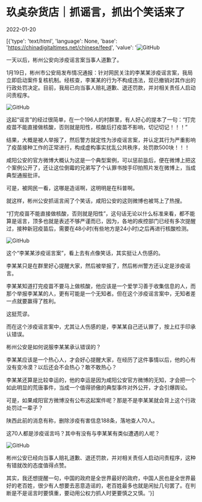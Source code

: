 # 玖奌杂货店｜抓谣言，抓出个笑话来了

2022-01-20

[{'type': 'text/html', 'language': None, 'base': 'https://chinadigitaltimes.net/chinese/feed', 'value': '![GitHub](https://chinadigitaltimes.net/chinese/files/2022/01/image-1642678275102.png)

一天以后，彬州公安向涉疫谣言案当事人道歉了。

1月19日，彬州市公安局发布情况通报：针对网民关注的李某某涉疫谣言案，我局立即启动案件复核机制。经核查，李某某的行为不构成违法，现已撤销对其作出的行政处罚决定。目前，我局已向当事人赔礼道歉、退还罚款，并对相关责任人启动问责程序。

![GitHub](https://chinadigitaltimes.net/chinese/files/2022/01/image-1642678109470.png)

这起“谣言”的经过很简单，在一个196人的村群里，有人好心的提本了一句：“打完疫苗不能直接做核酸，否则就是阳性，核酸后打疫苗不影响，切记切记！！！”

结果，大概是被人举报了，然后警方就定性为涉疫谣言案，并认定其行为严重影响了疫苗接种工作的正常进行，构成虚构事实扰乱公共秩序，处罚款500块！！！

咸阳公安的官方微博大概认为这是一个典型案例，可以惩前毖后，便在微博上把这个案例公开了，还让这位倒霉的兄弟写了个认罪书按手印拍照片发在微博上，当成典型通报批评。

可是，被网民一看，这哪是造谣啊，这明明是在科普啊。

就这样，彬州公安抓谣言闹了个笑话，咸阳公安的这则微博也被骂上了热搜。

“打完疫苗不能直接做核酸，否则就是阳性”，这句话无论以什么标准来看，都不能算是谣言，顶多也就是表述不够严谨而已，因为，各地的疾控部门已经有多次提醒过，接种新冠疫苗后，需要在48小时(有些地方是24小时)之后再进行核酸检测。

![GitHub](https://chinadigitaltimes.net/chinese/files/2022/01/post-675993-61e9478c16dc0.)

这个“李某某涉疫谣言案”，看上去有点像笑话，其实挺让人伤感的。

李某某只是在群里好心提醒大家，然后被举报了，然后彬州警方还认定是涉疫谣言。

李某某知道打完疫苗不要马上做核酸，他应该是一个爱学习善于收集信息的人，而那个举报李某某的人，更有可能是一个无知者。但在这个涉疫谣言案中，无知者差一点就要赢得了胜利。

这挺荒谬。

而在这个涉疫谣言案中，尤其让人伤感的是，李某某自己还认罪了，按上红手印承认错误。

彬州公安是如何说服李某某承认错误的？

李某某应该是一个热心人，才会好心提醒大家，在经历了这件事情以后，他的心有没有变冷漠？以后还会不会热心？敢不敢热心？

李某某还算是比较幸运的，他的幸运是因为咸阳公安官方微博的无知，才会把一个如此明显的荒唐事件，当成一个值得骄傲的典型事件对外公开，才会引爆舆论。

可是，如果咸阳官方微博没有公布这起案件呢？那是不是李某某就会背上这个行政处罚过一辈子？

陕西此前的消息有称，删除涉疫有害信息188条，落地查人70人。

这70人都是涉疫谣言吗？其中有没有与李某某有类似遭遇的人呢？

![GitHub](https://chinadigitaltimes.net/chinese/files/2022/01/post-675993-61e9478c202ed.)

彬州公安已经向当事人赔礼道歉、退还罚款，并对相关责任人启动问责程序，这种有错就改的态度值得点赞。

其实，我还想提醒一句，中国的政府是全世界最好的政府，中国人民也是全世界最好的老百姓，很少有人想要去恶意造谣的，老百姓最多也就是闲扯几句罢了。在判断是不是谣言时要慎重，要动用公权力抓人时更要慎之又慎。'}]